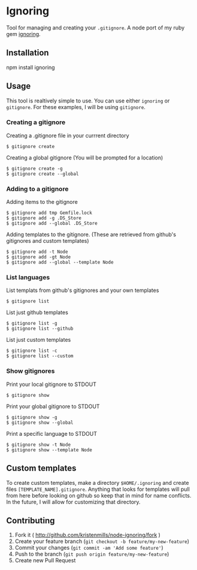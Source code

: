 # Ignoring

Tool for managing and creating your `.gitignore`.  A node port of my ruby gem [ignoring](https://github.com/kristenmills/ignoring).

## Installation

npm install ignoring

## Usage

This tool is realtively simple to use.  You can use either `ignoring` or `gitignore`. For these examples, I will be using `gitignore`.

### Creating a gitignore

Creating a .gitignore file in your currrent directory

    $ gitignore create

Creating a global gitignore (You will be prompted for a location)

    $ gitignore create -g
    $ gitignore create --global

### Adding to a gitignore

Adding items to the gitignore

    $ gitignore add tmp Gemfile.lock
    $ gitignore add -g .DS_Store
    $ gitignore add --global .DS_Store

Adding templates to the gitignore. (These are retrieved from github's gitignores and custom templates)

    $ gitignore add -t Node
    $ gitignore add -gt Node
    $ gitignore add --global --template Node

### List languages

List templats from github's gitignores and your own templates

    $ gitignore list

List just github templates

    $ gitignore list -g
    $ gitignore list --github

List just custom templates

    $ gitignore list -c
    $ gitignore list --custom

### Show gitignores

Print your local gitignore to STDOUT

    $ gitignore show

Print your global gitignore to STDOUT

    $ gitignore show -g
    $ gitignore show --global

Print a specific language to STDOUT

    $ gitignore show -t Node
    $ gitignore show --template Node

## Custom templates

To create custom templates, make a directory `$HOME/.ignoring` and create files `[TEMPLATE_NAME].gitignore`.  Anything that looks for templates will pull from here before looking on github so keep that in mind for name conflicts. In the future, I will allow for customizing that directory.

## Contributing

1. Fork it ( http://github.com/kristenmills/node-ignoring/fork )
2. Create your feature branch (`git checkout -b feature/my-new-feature`)
3. Commit your changes (`git commit -am 'Add some feature'`)
4. Push to the branch (`git push origin feature/my-new-feature`)
5. Create new Pull Request
